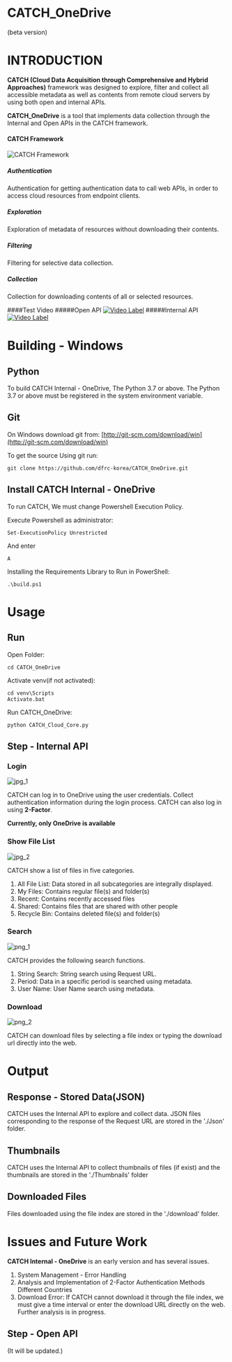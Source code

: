 # CATCH_OneDrive
(beta version)

# INTRODUCTION

**CATCH (Cloud Data Acquisition through Comprehensive and Hybrid Approaches)** framework was designed to explore, filter and collect all accessible metadata as well as contents from remote cloud servers by using both open and internal APIs.

**CATCH_OneDrive** is a tool that implements data collection through the Internal and Open APIs in the CATCH framework.

#### CATCH Framework
![CATCH Framework](https://user-images.githubusercontent.com/40653523/178094378-4d2e5bd8-1f9f-4a88-b7ea-f8451c2c2def.png)

##### Authentication
Authentication for getting authentication data to call web APIs, in order to access cloud resources from endpoint clients.

##### Exploration
Exploration of metadata of resources without downloading their contents.

##### Filtering
Filtering for selective data collection.

##### Collection
Collection for downloading contents of all or selected resources.

####Test Video
#####Open API
[![Video Label](http://img.youtube.com/vi/ZyRbjQAL_7w/0.jpg)](https://youtu.be/ZyRbjQAL_7w)
#####Internal API
[![Video Label](http://img.youtube.com/vi/qp0uO0eFsfU/0.jpg)](https://youtu.be/qp0uO0eFsfU)

# Building - Windows

## Python
To build CATCH Internal - OneDrive, The Python 3.7 or above.
The Python 3.7 or above must be registered in the system environment variable.

## Git
On Windows download git from:  [http://git-scm.com/download/win](http://git-scm.com/download/win)

To get the source Using git run:

```
git clone https://github.com/dfrc-korea/CATCH_OneDrive.git
```

## Install CATCH Internal - OneDrive
To run CATCH, We must change Powershell Execution Policy.

Execute Powershell as administrator:
```
Set-ExecutionPolicy Unrestricted
```

And enter
```
A
```

Installing the Requirements Library to Run in PowerShell:
```
.\build.ps1
```

# Usage
## Run
Open Folder:
```
cd CATCH_OneDrive
```

Activate venv(if not activated):
```
cd venv\Scripts
Activate.bat
```

Run CATCH_OneDrive:
```
python CATCH_Cloud_Core.py
```

## Step - Internal API
### Login

![jpg_1](./usage_step/login.jpg)

CATCH can log in to OneDrive using the user credentials. Collect authentication information during the login process.
CATCH can also log in using **2-Factor**.

**Currently, only OneDrive is available**

### Show File List

![jpg_2](./usage_step/show_file_list.jpg)

CATCH show a list of files in five categories.
1. All File List: Data stored in all subcategories are integrally displayed.
2. My Files: Contains regular file(s) and folder(s)
3. Recent: Contains recently accessed files
4. Shared: Contains files that are shared with other people
5. Recycle Bin: Contains deleted file(s) and folder(s)

### Search

![png_1](./usage_step/search.png)

CATCH provides the following search functions.
1. String Search: String search using Request URL.
2. Period: Data in a specific period is searched using metadata.
3. User Name: User Name search using metadata.

### Download

![png_2](./usage_step/download.png)

CATCH can download files by selecting a file index or typing the download url directly into the web.

# Output
## Response - Stored Data(JSON)
CATCH uses the Internal API to explore and collect data. JSON files corresponding to the response of the Request URL are stored in the './Json' folder.

## Thumbnails
CATCH uses the Internal API to collect thumbnails of files (if exist) and the thumbnails are stored in the './Thumbnails' folder

## Downloaded Files
Files downloaded using the file index are stored in the './download' folder.

# Issues and Future Work

**CATCH Internal - OneDrive** is an early version and has several issues.

1. System Management - Error Handling
2. Analysis and Implementation of 2-Factor Authentication Methods Different Countries
3. Download Error: If CATCH cannot download it through the file index, we must give a time interval or enter the download URL directly on the web. Further analysis is in progress.

## Step - Open API
(It will be updated.)
